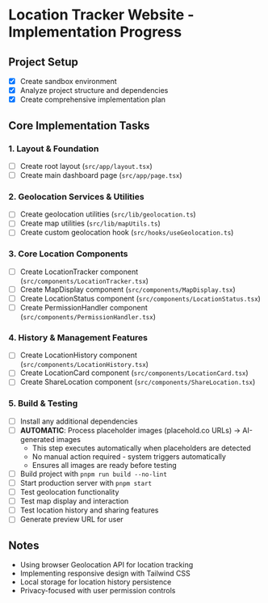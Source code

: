 # Location Tracker Website - Implementation Progress

## Project Setup
- [x] Create sandbox environment
- [x] Analyze project structure and dependencies
- [x] Create comprehensive implementation plan

## Core Implementation Tasks

### 1. Layout & Foundation
- [ ] Create root layout (`src/app/layout.tsx`)
- [ ] Create main dashboard page (`src/app/page.tsx`)

### 2. Geolocation Services & Utilities
- [ ] Create geolocation utilities (`src/lib/geolocation.ts`)
- [ ] Create map utilities (`src/lib/mapUtils.ts`)
- [ ] Create custom geolocation hook (`src/hooks/useGeolocation.ts`)

### 3. Core Location Components
- [ ] Create LocationTracker component (`src/components/LocationTracker.tsx`)
- [ ] Create MapDisplay component (`src/components/MapDisplay.tsx`)
- [ ] Create LocationStatus component (`src/components/LocationStatus.tsx`)
- [ ] Create PermissionHandler component (`src/components/PermissionHandler.tsx`)

### 4. History & Management Features
- [ ] Create LocationHistory component (`src/components/LocationHistory.tsx`)
- [ ] Create LocationCard component (`src/components/LocationCard.tsx`)
- [ ] Create ShareLocation component (`src/components/ShareLocation.tsx`)

### 5. Build & Testing
- [ ] Install any additional dependencies
- [ ] **AUTOMATIC**: Process placeholder images (placehold.co URLs) → AI-generated images
  - This step executes automatically when placeholders are detected
  - No manual action required - system triggers automatically
  - Ensures all images are ready before testing
- [ ] Build project with `pnpm run build --no-lint`
- [ ] Start production server with `pnpm start`
- [ ] Test geolocation functionality
- [ ] Test map display and interaction
- [ ] Test location history and sharing features
- [ ] Generate preview URL for user

## Notes
- Using browser Geolocation API for location tracking
- Implementing responsive design with Tailwind CSS
- Local storage for location history persistence
- Privacy-focused with user permission controls